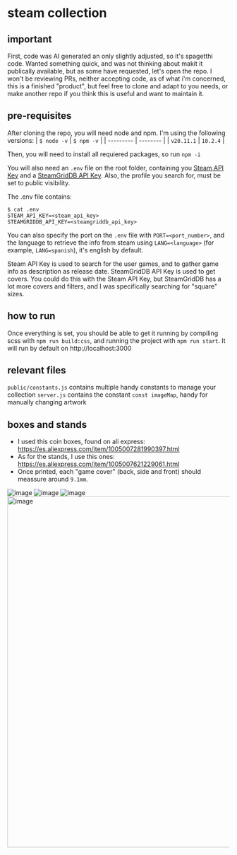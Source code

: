 # steam collection

## important
First, code was AI generated an only slightly adjusted, so it's spagetthi code. Wanted something quick, and was not thinking about makit it publically available, but as some have requested, let's open the repo. I won't be reviewing PRs, neither accepting code, as of what i'm concerned, this is a finished "product", but feel free to clone and adapt to you needs, or make another repo if you think this is useful and want to maintain it.

## pre-requisites

After cloning the repo, you will need node and npm. I'm using the following versions:
| `$ node -v` | `$ npm -v` |
| --------- | -------- |
| `v20.11.1` | `10.2.4` |

Then, you will need to install all requiered packages, so run `npm -i`

You will also need an `.env` file on the root folder, containing you [Steam API Key](https://steamcommunity.com/dev) and a [SteamGridDB API Key](https://www.steamgriddb.com/). Also, the profile you search for, must be set to public visibility.

The .env file contains:
```
$ cat .env
STEAM_API_KEY=<steam_api_key>
STEAMGRIDDB_API_KEY=<steamgriddb_api_key>
```

You can also specify the port on the `.env` file with `PORT=<port_number>`, and the language to retrieve the info from steam using `LANG=<language>` (for example, `LANG=spanish`), it's english by default.

Steam API Key is used to search for the user games, and to gather game info as description as release date.
SteamGridDB API Key is used to get covers. You could do this with the Steam API Key, but SteamGridDB has a lot more covers and filters, and I was specifically searching for "square" sizes.

## how to run

Once everything is set, you should be able to get it running by compiling scss with `npm run build:css`, and running the project with `npm run start`.
It will run by default on http://localhost:3000

## relevant files
`public/constants.js` contains multiple handy constants to manage your collection
`server.js` contains the constant `const imageMap`, handy for manually changing artwork

## boxes and stands

- I used this coin boxes, found on ali express: https://es.aliexpress.com/item/1005007281990397.html
- As for the stands, I use this ones: https://es.aliexpress.com/item/1005007621229061.html
- Once printed, each "game cover" (back, side and front) should meassure around `9.1mm`.

![image](https://github.com/user-attachments/assets/f0868db9-1e51-4e00-9fda-03a58ac132da)
![image](https://github.com/user-attachments/assets/eb976901-eaed-4f50-b25f-54dc094b6701)
![image](https://github.com/user-attachments/assets/c4dfca6c-7507-4714-8695-53558fc8512f)
<img width="794" alt="image" src="https://github.com/user-attachments/assets/ee666844-fa40-4839-9169-d94d63031c66" />

